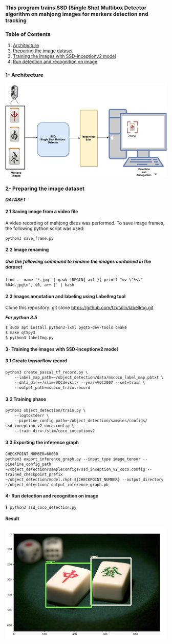 ### This program trains SSD (Single Shot Multibox Detector algorithm on mahjong images for markers detection and tracking

### Table of Contents
1. [Architecture](#Architecture)
2. [Preparing the image dataset](#Training)
3. [Training the images with SSD-inceptionv2 model](#Training)
3. [Run detection and recognition on image](#third-example)

### 1- Architecture

![](Diagram.jpg)
 
### 2- Preparing the image dataset

***DATASET***


#### 2.1 Saving image from a video file
A video recording of mahjong dices was performed. To save image frames, the following python script was used:
```
python3 save_frame.py
```
#### 2.2 Image renaming

##### Use the following command to rename the images contained in the dataset

```
find . -name '*.jpg' | gawk 'BEGIN{ a=1 }{ printf "mv \"%s\" %04d.jpg\n", $0, a++ }' | bash
```
#### 2.3 Images annotation and labeling   using LabelImg tool
Clone this repository: git clone https://github.com/tzutalin/labelImg.git

***For python 3.5***

```
$ sudo apt install python3-lxml pyqt5-dev-tools cmake
$ make qt5py3
$ python3 labelImg.py
```
#### 3- Training the images with SSD-inceptionv2 model
#### 3.1 Create tensorflow record
```
python3 create_pascal_tf_record.py \
    --label_map_path=~/object_detection/data/mscoco_label_map.pbtxt \
    --data_dir=~/slim/VOCdevkit/ --year=VOC2007 --set=train \
    --output_path=mscoco_train.record
```
#### 3.2 Training phase
```
python3 object_detection/train.py \
    --logtostderr \
    --pipeline_config_path=~/object_detection/samples/configs/ ssd_inception_v2_coco.config \
    --train_dir=~/slim/coco_inceptionv2
```
#### 3.3 Exporting the inference graph 
```
CHECKPOINT_NUMBER=60000
python3 export_inference_graph.py --input_type image_tensor --pipeline_config_path ~/object_detection/sampleconfigs/ssd_inception_v2_coco.config --trained_checkpoint_prefix ~/object_detection/model.ckpt-${CHECKPOINT_NUMBER} --output_directory ~/object_detection/ output_inference_graph.pb
```

#### 4- Run detection and recognition on image
```
$ python3 ssd_coco_detection.py
```
#### Result

 <p align="center">
  <img src="Result.png" width="700" title="Github Logo">
</p>




